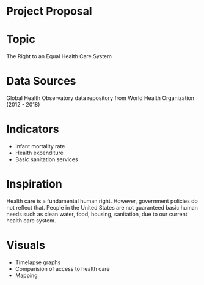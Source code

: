 # Project Proposal

# Topic
The Right to an Equal Health Care System

# Data Sources
Global Health Observatory data repository from World Health Organization (2012 - 2018)

# Indicators
- Infant mortality rate
- Health expenditure
- Basic sanitation services

# Inspiration
  Health care is a fundamental human right. However, government policies do not reflect that. People in the United States are not guaranteed basic human needs such as clean water, food, housing, sanitation, due to our current health care system.
  

# Visuals
 - Timelapse graphs
 - Comparision of access to health care
 - Mapping
